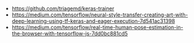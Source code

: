* https://github.com/triagemd/keras-trainer
* https://medium.com/tensorflow/neural-style-transfer-creating-art-with-deep-learning-using-tf-keras-and-eager-execution-7d541ac31398
* https://medium.com/tensorflow/real-time-human-pose-estimation-in-the-browser-with-tensorflow-js-7dd0bc881cd5
